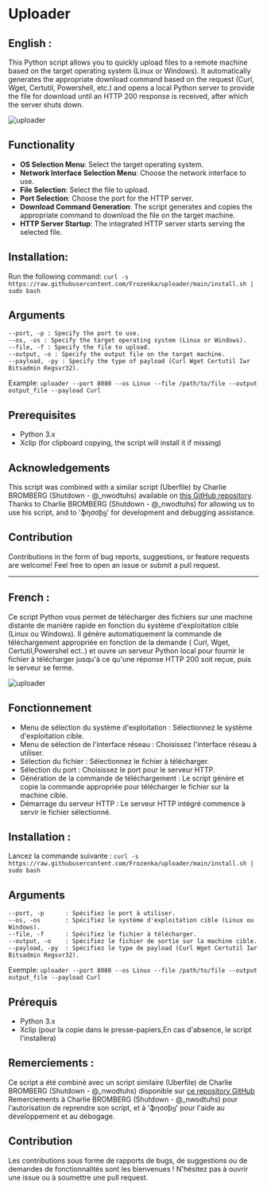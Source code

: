# Uploader
## English :
This Python script allows you to quickly upload files to a remote machine based on the target operating system (Linux or Windows). It automatically generates the appropriate download command based on the request (Curl, Wget, Certutil, Powershell, etc.) and opens a local Python server to provide the file for download until an HTTP 200 response is received, after which the server shuts down.

![uploader](https://github.com/Frozenka/uploader/assets/13807685/b0bc7142-8a30-4cc7-8162-8c9145047973)

## Functionality
- **OS Selection Menu**: Select the target operating system.
- **Network Interface Selection Menu**: Choose the network interface to use.
- **File Selection**: Select the file to upload.
- **Port Selection**: Choose the port for the HTTP server.
- **Download Command Generation**: The script generates and copies the appropriate command to download the file on the target machine.
- **HTTP Server Startup**: The integrated HTTP server starts serving the selected file.

## Installation:
Run the following command:
`curl -s https://raw.githubusercontent.com/Frozenka/uploader/main/install.sh | sudo bash`

## Arguments
```
--port, -p : Specify the port to use.
--os, -os : Specify the target operating system (Linux or Windows).
--file, -f : Specify the file to upload.
--output, -o : Specify the output file on the target machine.
--payload, -py : Specify the type of payload (Curl Wget Certutil Iwr Bitsadmin Regsvr32).
```



Example:
`uploader --port 8080 --os Linux --file /path/to/file --output output_file --payload Curl`

## Prerequisites
- Python 3.x
- Xclip (for clipboard copying, the script will install it if missing)

## Acknowledgements
This script was combined with a similar script (Uberfile) by Charlie BROMBERG (Shutdown - @_nwodtuhs) available on [this GitHub repository](https://github.com/ShutdownRepo/uberfile). Thanks to Charlie BROMBERG (Shutdown - @_nwodtuhs) for allowing us to use his script, and to 'ֆŋσσƥყ' for development and debugging assistance.

## Contribution
Contributions in the form of bug reports, suggestions, or feature requests are welcome! Feel free to open an issue or submit a pull request.

---------------------------------------------------------------------
## French :
Ce script Python vous permet de télécharger des fichiers sur une machine distante de manière rapide en fonction du système d'exploitation cible (Linux ou Windows). 
Il génère automatiquement la commande de téléchargement appropriée en fonction de la demande ( Curl, Wget, Certutil,Powershel ect..) et ouvre un serveur Python local pour fournir le fichier à télécharger jusqu'à ce qu'une réponse HTTP 200 soit reçue, 
puis le serveur se ferme.

![uploader](https://github.com/Frozenka/uploader/assets/13807685/b0bc7142-8a30-4cc7-8162-8c9145047973)

## Fonctionnement
- Menu de sélection du système d'exploitation : Sélectionnez le système d'exploitation cible.
- Menu de sélection de l'interface réseau : Choisissez l'interface réseau à utiliser.
- Sélection du fichier : Sélectionnez le fichier à télécharger.
- Sélection du port : Choisissez le port pour le serveur HTTP.
- Génération de la commande de téléchargement : Le script génère et copie la commande appropriée pour télécharger le fichier sur la machine cible.
- Démarrage du serveur HTTP : Le serveur HTTP intégré commence à servir le fichier sélectionné.

## Installation :
Lancez la commande suivante :
`curl -s https://raw.githubusercontent.com/Frozenka/uploader/main/install.sh | sudo bash`

## Arguments
```
--port, -p      : Spécifiez le port à utiliser.
--os, -os       : Spécifiez le système d'exploitation cible (Linux ou Windows).
--file, -f      : Spécifiez le fichier à télécharger.
--output, -o    : Spécifiez le fichier de sortie sur la machine cible.
--payload, -py  : Spécifiez le type de payload (Curl Wget Certutil Iwr Bitsadmin Regsvr32).
```

Exemple:
`uploader --port 8080 --os Linux --file /path/to/file --output output_file --payload Curl`

## Prérequis
- Python 3.x
- Xclip (pour la copie dans le presse-papiers,En cas d'absence, le script l'installera)


## Remerciements :
Ce script a été combiné avec un script similaire (Uberfile) de Charlie BROMBERG (Shutdown - @_nwodtuhs) disponible sur [ce repository GitHub](https://github.com/ShutdownRepo/uberfile)
Remerciements à Charlie BROMBERG (Shutdown - @_nwodtuhs) pour l'autorisation de reprendre son script, et à 'ֆŋσσƥყ' pour l'aide au développement et au débogage.

## Contribution
Les contributions sous forme de rapports de bugs, de suggestions ou de demandes de fonctionnalités sont les bienvenues ! 
N'hésitez pas à ouvrir une issue ou à soumettre une pull request.
